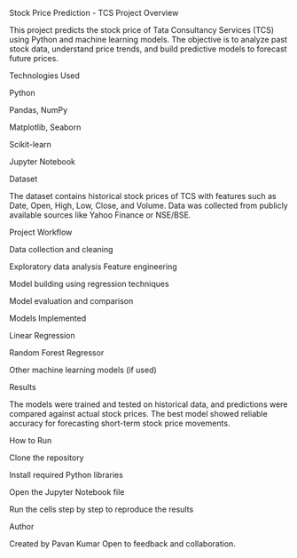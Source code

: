 Stock Price Prediction - TCS
Project Overview

This project predicts the stock price of Tata Consultancy Services (TCS) using Python and machine learning models. The objective is to analyze past stock data, understand price trends, and build predictive models to forecast future prices.

Technologies Used

Python

Pandas, NumPy

Matplotlib, Seaborn

Scikit-learn

Jupyter Notebook

Dataset

The dataset contains historical stock prices of TCS with features such as Date, Open, High, Low, Close, and Volume. Data was collected from publicly available sources like Yahoo Finance or NSE/BSE.

Project Workflow

Data collection and cleaning

Exploratory data analysis
Feature engineering

Model building using regression techniques

Model evaluation and comparison

Models Implemented

Linear Regression

Random Forest Regressor

Other machine learning models (if used)

Results

The models were trained and tested on historical data, and predictions were compared against actual stock prices. The best model showed reliable accuracy for forecasting short-term stock price movements.

How to Run

Clone the repository

Install required Python libraries

Open the Jupyter Notebook file

Run the cells step by step to reproduce the results

Author

Created by Pavan Kumar
Open to feedback and collaboration.
